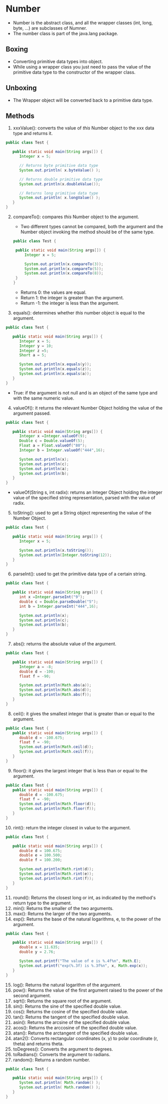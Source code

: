 # Number

- Number is the abstract class, and all the wrapper classes (int, long, byte, ...) are subclasses of Numner.
- The number class is part of the java.lang package.

## Boxing

- Converting primitive data types into object.
- While using a wrapper class you just need to pass the value of the primitive data type to the constructor of the wrapper class.

## Unboxing

- The Wrapper object will be converted back to a primitive data type.

## Methods

1. xxxValue(): converts the value of _this_ Number object to the xxx data type and returns it.

```Java
public class Test {

   public static void main(String args[]) {
      Integer x = 5;

      // Returns byte primitive data type
      System.out.println( x.byteValue() );

      // Returns double primitive data type
      System.out.println(x.doubleValue());

      // Returns long primitive data type
      System.out.println( x.longValue() );
   }
}
```

2. compareTo(): compares _this_ Number object to the argument.

   - Two different types cannot be compared, both the argument and the Number object invoking the method should be of the same type.

   ```Java
   public class Test {

    public static void main(String args[]) {
        Integer x = 5;

        System.out.println(x.compareTo(3));
        System.out.println(x.compareTo(5));
        System.out.println(x.compareTo(8));
    }
   }
   ```

   - Returns 0: the values are equal.
   - Return 1: the integer is greater than the argument.
   - Return -1: the integer is less than the argument.

3. equals(): determines whether _this_ number object is equal to the argument.

```Java
public class Test {

   public static void main(String args[]) {
      Integer x = 5;
      Integer y = 10;
      Integer z =5;
      Short a = 5;

      System.out.println(x.equals(y));
      System.out.println(x.equals(z));
      System.out.println(x.equals(a));
   }
}
```

- True: if the argument is not null and is an object of the same type and with the same numeric value.

4. valueOf(): it returns the relevant Number Object holding the value of the argument passed.

```Java
public class Test {

   public static void main(String args[]) {
      Integer x =Integer.valueOf(9);
      Double c = Double.valueOf(5);
      Float a = Float.valueOf("80");
      Integer b = Integer.valueOf("444",16);

      System.out.println(x);
      System.out.println(c);
      System.out.println(a);
      System.out.println(b);
   }
}
```

- valueOf(String s, int radix): returns an Integer Object holding the integer value of the specified string representation, parsed with the value of radix.

5. toString(): used to get a String object representing the value of the Number Object.

```Java
public class Test {

   public static void main(String args[]) {
      Integer x = 5;

      System.out.println(x.toString());
      System.out.println(Integer.toString(12));
   }
}
```

6. parseInt(): used to get the primitive data type of a certain string.

```Java
public class Test {

   public static void main(String args[]) {
      int x =Integer.parseInt("9");
      double c = Double.parseDouble("5");
      int b = Integer.parseInt("444",16);

      System.out.println(x);
      System.out.println(c);
      System.out.println(b);
   }
}
```

7. abs(): returns the absolute value of the argument.

```Java
public class Test {

   public static void main(String args[]) {
      Integer a = -8;
      double d = -100;
      float f = -90;

      System.out.println(Math.abs(a));
      System.out.println(Math.abs(d));
      System.out.println(Math.abs(f));
   }
}
```

8. ceil(): it gives the smallest integer that is greater than or equal to the argument.

```Java
public class Test {
   public static void main(String args[]) {
      double d = -100.675;
      float f = -90;
      System.out.println(Math.ceil(d));
      System.out.println(Math.ceil(f));
   }
}
```

9. floor(): it gives the largest integer that is less than or equal to the argument.

```Java
public class Test {
   public static void main(String args[]) {
      double d = -100.675;
      float f = -90;
      System.out.println(Math.floor(d));
      System.out.println(Math.floor(f));
   }
}
```

10. rint(): return the integer closest in value to the argument.

```Java
public class Test {

   public static void main(String args[]) {
      double d = 100.675;
      double e = 100.500;
      double f = 100.200;

      System.out.println(Math.rint(d));
      System.out.println(Math.rint(e));
      System.out.println(Math.rint(f));
   }
}
```

11. round(): Returns the closest long or int, as indicated by the method's return type to the argument.
12. min(): Returns the smaller of the two arguments.
13. max(): Returns the larger of the two arguments.
14. exp(): Returns the base of the natural logarithms, e, to the power of the argument.

```Java
public class Test {

   public static void main(String args[]) {
      double x = 11.635;
      double y = 2.76;

      System.out.printf("The value of e is %.4f%n", Math.E);
      System.out.printf("exp(%.3f) is %.3f%n", x, Math.exp(x));
   }
}
```

15. log(): Returns the natural logarithm of the argument.
16. pow(): Returns the value of the first argument raised to the power of the second argument.
17. sqrt(): Returns the square root of the argument.
18. sin(): Returns the sine of the specified double value.
19. cos(): Returns the cosine of the specified double value.
20. tan(): Returns the tangent of the specified double value.
21. asin(): Returns the arcsine of the specified double value.
22. acos(): Returns the arccosine of the specified double value.
23. atan(): Returns the arctangent of the specified double value.
24. atan2(): Converts rectangular coordinates (x, y) to polar coordinate (r, theta) and returns theta.
25. toDegrees(): Converts the argument to degrees.
26. toRadians(): Converts the argument to radians.
27. random(): Returns a random number.

```Java
public class Test {

   public static void main(String args[]) {
      System.out.println( Math.random() );
      System.out.println( Math.random() );
   }
}
```

